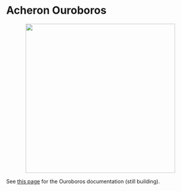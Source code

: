 ﻿# Acheron Ouroboros

<p align="center">
  <img align="middle" src="https://raw.githubusercontent.com/Gondolindrim/acheronLibrary/master/graphics/acheronLong.png"  width="400"> 
</p>

See [this page](https://gondolindrim.github.io/AcheronDocs/ouroboros/intro.html) for the Ouroboros documentation (still building).
